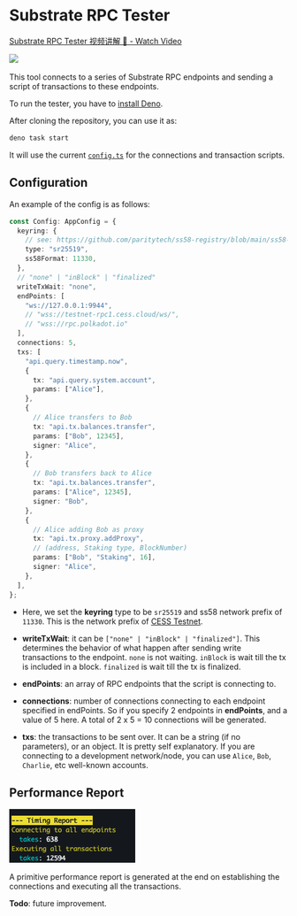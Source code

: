 # Substrate RPC Tester

<div>
  <a href="https://www.loom.com/share/4440ff6d68a8437d80890817d5823021">
    <p>Substrate RPC Tester 视频讲解 🎥 - Watch Video</p>
  </a>
  <a href="https://www.loom.com/share/4440ff6d68a8437d80890817d5823021">
    <img style="max-width:300px;" src="https://cdn.loom.com/sessions/thumbnails/4440ff6d68a8437d80890817d5823021-with-play.gif">
  </a>
</div>

This tool connects to a series of Substrate RPC endpoints and sending a script of transactions to these endpoints.

To run the tester, you have to [install Deno](https://docs.deno.com/runtime/manual/getting_started/installation).

After cloning the repository, you can use it as:

```bash
deno task start
```

It will use the current [`config.ts`](./src/config.ts) for the connections and transaction scripts.

## Configuration

An example of the config is as follows:

```ts
const Config: AppConfig = {
  keyring: {
    // see: https://github.com/paritytech/ss58-registry/blob/main/ss58-registry.json
    type: "sr25519",
    ss58Format: 11330,
  },
  // "none" | "inBlock" | "finalized"
  writeTxWait: "none",
  endPoints: [
    "ws://127.0.0.1:9944",
    // "wss://testnet-rpc1.cess.cloud/ws/",
    // "wss://rpc.polkadot.io"
  ],
  connections: 5,
  txs: [
    "api.query.timestamp.now",
    {
      tx: "api.query.system.account",
      params: ["Alice"],
    },
    {
      // Alice transfers to Bob
      tx: "api.tx.balances.transfer",
      params: ["Bob", 12345],
      signer: "Alice",
    },
    {
      // Bob transfers back to Alice
      tx: "api.tx.balances.transfer",
      params: ["Alice", 12345],
      signer: "Bob",
    },
    {
      // Alice adding Bob as proxy
      tx: "api.tx.proxy.addProxy",
      // (address, Staking type, BlockNumber)
      params: ["Bob", "Staking", 16],
      signer: "Alice",
    },
  ],
};
```

- Here, we set the **keyring** type to be `sr25519` and ss58 network prefix of `11330`. This is the network prefix of [CESS Testnet](https://github.com/paritytech/ss58-registry/blob/57920666a85e0ec28bf47bdbc9f9317a87649988/ss58-registry.json#L1237-L1245).

- **writeTxWait**: it can be `["none" | "inBlock" | "finalized"]`. This determines the behavior of what happen after sending write transactions to the endpoint. `none` is not waiting. `inBlock` is wait till the tx is included in a block. `finalized` is wait till the tx is finalized.

- **endPoints**: an array of RPC endpoints that the script is connecting to.

- **connections**: number of connections connecting to each endpoint specified in endPoints. So if you specify 2 endpoints in **endPoints**, and a value of 5 here. A total of 2 x 5 = 10 connections will be generated.

- **txs**: the transactions to be sent over. It can be a string (if no parameters), or an object. It is pretty self explanatory. If you are connecting to a development network/node, you can use `Alice`, `Bob`, `Charlie`, etc well-known accounts.

## Performance Report

![Primitive Report](./doc/asset/primitive-report.png)

A primitive performance report is generated at the end on establishing the connections and executing all the transactions.

**Todo**: future improvement.
